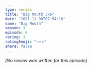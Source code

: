 ```yaml
---
type: series
title: "Big Mouth 3x6"
date: "2021-11-08T07:54:10"
name: "Big Mouth"
season: 3
episode: 6
rating: 3
ratingEmoji: "⭐️⭐️⭐️"
share: false
---
```


_[No review was written for this episode]_
